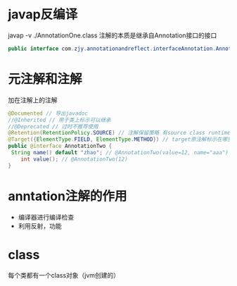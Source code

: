 # javap反编译
javap -v ./AnnotationOne.class
注解的本质是继承自Annotation接口的接口
```java
public interface com.zjy.annotationandreflect.interfaceAnnotation.AnnotationOne extends java.lang.annotation.Annotation

```

# 元注解和注解
加在注解上的注解
```java
@Documented // 导出javadoc
//@Inherited // 用于类上标示可以继承
//@Deprecated // 过时不推荐使用
@Retention(RetentionPolicy.SOURCE) // 注解保留策略 有source class runtime
@Target({ElementType.FIELD, ElementType.METHOD}) // target原注解标示在哪里可以使用
public @interface AnnotationTwo {
 String name() default "zhao"; // @AnnotationTwo(value=12, name="aaa")
    int value(); // @AnnotationTwo(12)
}
```

# anntation注解的作用
- 编译器进行编译检查
- 利用反射，功能


# class
每个类都有一个class对象（jvm创建的）

